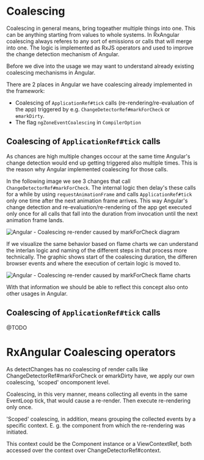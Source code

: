 # Coalescing

Coalescing in general means, bring togeather multiple things into one. This can be anything starting from values to whole systems.
In RxAngular coalescing always referes to any sort of emissions or calls that will merge into one. The logic is implemented as RxJS operators and used to improve the change detection mechanism of Angular.

Before we dive into the usage we may want to understand already existing coalescing mechanisms in Angular.

There are 2 places in Angular we have coalescing already implemented in the framework:

- Coalescing of `ApplicationRef#tick` calls (re-rendering/re-evaluation of the app) triggered by e.g. `ChangeDetectorRef#markForCheck` or `ɵmarkDirty`.
- The flag `ngZoneEventCoalescing` in `CompilerOption`

## Coalescing of `ApplicationRef#tick` calls

As chances are high multiple changes occour at the same time Angular's change detection would end up getting triggered also multiple times.
This is the reason why Angular implemented coalescing for those calls.

In the following image we see 3 changes that call `ChangeDetectorRef#markForCheck`.
The internal logic then delay's these calls for a while by using `requestAnimationFrame` and calls `ApplicationRef#tick` only one time after the next animation frame arrives.
This way Angular's change detection and re-evaluation/re-rendering of the app get executed only once for all calls that fall into the duration from invocation until the next animation frame lands.

![Angular - Coalescing re-render caused by `markForCheck` diagram]()

If we visualize the same behavior based on flame charts we can understand the interlan logic and naming of the different steps in that process more technically.
The graphic shows start of the coalescing duration, the differen browser events and where the execution of certain logic is moved to.

![Angular - Coalescing re-render caused by `markForCheck` flame charts]()

With that information we should be able to reflect this concept also onto other usages in Angular.

## Coalescing of `ApplicationRef#tick` calls

@TODO

# RxAngular Coalescing operators

As detectChanges has no coalescing of render calls like ChangeDetectorRef#markForCheck or ɵmarkDirty have, we apply our own coalescing, 'scoped' oncomponent level.

Coalescing, in this very manner, means collecting all events in the same EventLoop tick, that would cause a re-render. Then execute re-rendering only once.

'Scoped' coalescing, in addition, means grouping the collected events by a specific context. E. g. the component from which the re-rendering was initiated.

This context could be the Component instance or a ViewContextRef, both accessed over the context over ChangeDetectorRef#context.
